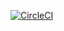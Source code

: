 [![CircleCI](https://dl.circleci.com/status-badge/img/circleci/PkCmG2MpfacdRogv3iFf3i/NpS1xuRavXjGHE2vbD794f/tree/main.svg?style=svg)](https://dl.circleci.com/status-badge/redirect/circleci/PkCmG2MpfacdRogv3iFf3i/NpS1xuRavXjGHE2vbD794f/tree/main)